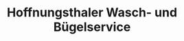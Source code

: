 ---
title: "Hoffnungsthaler Wasch- und Bügelservice"
url: /roesrath/hoffnungsthaler-wasch-und-buegelservice/
shop: Wäscherei
---